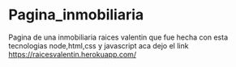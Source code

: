 # Pagina_inmobiliaria
Pagina de una inmobiliaria raices valentin que fue  hecha con esta tecnologias node,html,css y javascript aca dejo el link   https://raicesvalentin.herokuapp.com/
